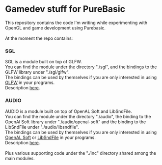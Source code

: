 # Gamedev stuff for PureBasic
This repository contains the code I'm writing while experimenting with OpenGL and game development using Purebasic.<br>
<br>
At the moment the repo contains:<br>

### SGL
SGL is a module built on top of GLFW.<br>
You can find the module under the directory "./sgl", and the bindings to the GLFW library under "./sgl/glfw".<br>
The bindings can be used by themselves if you are only interested in using [GLFW](https://www.glfw.org/) in your programs.<br> 
Description [here](https://github.com/spettroscopio/gamedev/blob/main/sgl/README.md).<br>

### AUDIO
AUDIO is a module built on top of OpenAL Soft and LibSndFile.<br>
You can find the module under the directory "./audio", the binding to the OpenAl Soft library under "./audio/openal-soft" and the binding to the LibSndFile under "./audio/libsndfile".<br> 
The bindings can be used by themselves if you are only interested  in using [OpenAL Soft](https://openal-soft.org/) or [LibSndFile](http://libsndfile.github.io/libsndfile/) in your programs.<br> 
Description [here](https://github.com/spettroscopio/gamedev/blob/main/audio/README.md).<br>
<br>
Plus various supporting code under the "./inc" directory shared among the main modules.<br>
